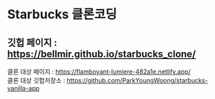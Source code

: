 # Starbucks 클론코딩  

깃헙 페이지 : https://bellmir.github.io/starbucks_clone/
---
클론 대상 페이지 : https://flamboyant-lumiere-482a1e.netlify.app/  
클론 대상 깃헙저장소 : https://github.com/ParkYoungWoong/starbucks-vanilla-app
